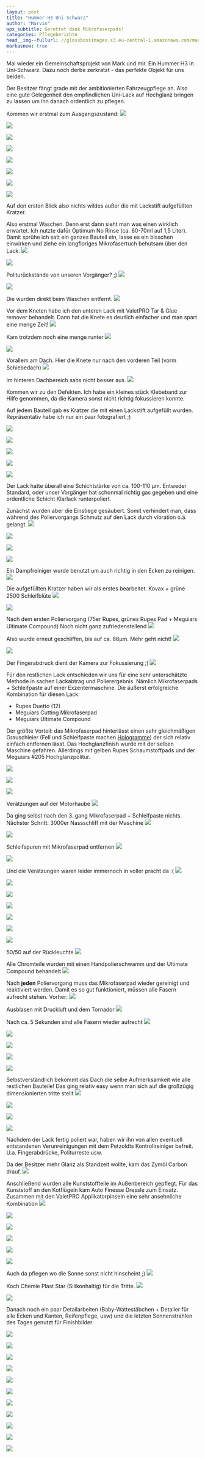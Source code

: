 ```yaml
---
layout: post
title: "Hummer H3 Uni-Schwarz"
author: "Marvin"
wps_subtitle: Gerettet dank Mikrofaserpads!
categories: Pflegeberichte
head__img--fullurl: //glossbossimages.s3.eu-central-1.amazonaws.com/marvin/hummerh3/P1020840.JPG
markasnew: true
---
```

Mal wieder ein Gemeinschaftsprojekt von Mark und mir. Ein Hummer H3 in Uni-Schwarz. Dazu noch derbe zerkratzt - das perfekte Objekt für uns beiden.

Der Besitzer fängt grade mit der ambitionierten Fahrzeugpflege an. Also eine gute Gelegenheit den empfindlichen Uni-Lack auf Hochglanz bringen zu lassen um ihn danach ordentlich zu pflegen.

Kommen wir erstmal zum Ausgangszustand:
![](//glossbossimages.s3.eu-central-1.amazonaws.com/marvin/hummerh3/P1020722.JPG)


![](//glossbossimages.s3.eu-central-1.amazonaws.com/marvin/hummerh3/P1020723.JPG)


![](//glossbossimages.s3.eu-central-1.amazonaws.com/marvin/hummerh3/P1020724.JPG)


![](//glossbossimages.s3.eu-central-1.amazonaws.com/marvin/hummerh3/P1020725.JPG)


![](//glossbossimages.s3.eu-central-1.amazonaws.com/marvin/hummerh3/P1020726.JPG)


![](//glossbossimages.s3.eu-central-1.amazonaws.com/marvin/hummerh3/P1020727.JPG)


![](//glossbossimages.s3.eu-central-1.amazonaws.com/marvin/hummerh3/P1020728.JPG)


![](//glossbossimages.s3.eu-central-1.amazonaws.com/marvin/hummerh3/P1020729.JPG)

Auf den ersten Blick also nichts wildes außer die mit Lackstift aufgefüllten Kratzer. 

Also erstmal Waschen. Denn erst dann sieht man was einen wirklich erwartet. Ich nutzte dafür Optimum No Rinse (ca. 60-70ml auf 1,5 Liter).
Damit sprühe ich satt ein ganzes Bauteil ein, lasse es ein bisschen einwirken und ziehe ein langfloriges Mikrofasertuch behutsam über den Lack. 
![](//glossbossimages.s3.eu-central-1.amazonaws.com/marvin/hummerh3/P1020733.JPG)


![](//glossbossimages.s3.eu-central-1.amazonaws.com/marvin/hummerh3/P1020734.JPG)

Politurückstände von unseren Vorgänger? ;)
![](//glossbossimages.s3.eu-central-1.amazonaws.com/marvin/hummerh3/P1020735.JPG)


![](//glossbossimages.s3.eu-central-1.amazonaws.com/marvin/hummerh3/P1020736.JPG)

Die wurden direkt beim Waschen entfernt.
![](//glossbossimages.s3.eu-central-1.amazonaws.com/marvin/hummerh3/P1020738.JPG)

Vor dem Kneten habe ich den unteren Lack mit ValetPRO Tar & Glue remover behandelt. Dann hat die Knete es deutlich einfacher und man spart eine menge Zeit!
![](//glossbossimages.s3.eu-central-1.amazonaws.com/marvin/hummerh3/P1020739.JPG)

Kam trotzdem noch eine menge runter
![](//glossbossimages.s3.eu-central-1.amazonaws.com/marvin/hummerh3/P1020740.JPG)


![](//glossbossimages.s3.eu-central-1.amazonaws.com/marvin/hummerh3/P1020741.JPG)

Vorallem am Dach. Hier die Knete nur nach den vorderen Teil (vorm Schiebedach)
![](//glossbossimages.s3.eu-central-1.amazonaws.com/marvin/hummerh3/P1020742.JPG)

Im hinteren Dachbereich sahs nicht besser aus.
![](//glossbossimages.s3.eu-central-1.amazonaws.com/marvin/hummerh3/P1020744.JPG)

Kommen wir zu den Defekten. Ich habe ein kleines stück Klebeband zur Hilfe genommen, da die Kamera sonst nicht richtig fokussieren konnte. 

Auf jedem Bauteil gab es Kratzer die mit einen Lackstift aufgefüllt wurden. Repräsentativ habe ich nur ein paar fotografiert ;)

![](//glossbossimages.s3.eu-central-1.amazonaws.com/marvin/hummerh3/P1020745.JPG)


![](//glossbossimages.s3.eu-central-1.amazonaws.com/marvin/hummerh3/P1020746.JPG)


![](//glossbossimages.s3.eu-central-1.amazonaws.com/marvin/hummerh3/P1020747.JPG)


![](//glossbossimages.s3.eu-central-1.amazonaws.com/marvin/hummerh3/P1020748.JPG)


![](//glossbossimages.s3.eu-central-1.amazonaws.com/marvin/hummerh3/P1020749.JPG)

Der Lack hatte überall eine Schichtstärke von ca. 100-110 μm. Entweder Standard, oder unser Vorgänger hat schonmal richtig gas gegeben und eine ordentliche Schicht Klarlack runterpoliert.

Zunächst wurden aber die Einstiege gesäubert. Somit verhindert man, dass während des Poliervorgangs Schmutz auf den Lack durch vibration o.ä. gelangt.
![](//glossbossimages.s3.eu-central-1.amazonaws.com/marvin/hummerh3/P1020750.JPG)


![](//glossbossimages.s3.eu-central-1.amazonaws.com/marvin/hummerh3/P1020752.JPG)


![](//glossbossimages.s3.eu-central-1.amazonaws.com/marvin/hummerh3/P1020753.JPG)


![](//glossbossimages.s3.eu-central-1.amazonaws.com/marvin/hummerh3/P1020754.JPG)

Ein Dampfreiniger wurde benutzt um auch richtig in den Ecken zu reinigen.
![](//glossbossimages.s3.eu-central-1.amazonaws.com/marvin/hummerh3/P1020755.JPG)

Die aufgefüllten Kratzer haben wir als erstes bearbeitet. Kovax + grüne 2500 Schleifblüte
![](//glossbossimages.s3.eu-central-1.amazonaws.com/marvin/hummerh3/P1020756.JPG)


![](//glossbossimages.s3.eu-central-1.amazonaws.com/marvin/hummerh3/P1020757.JPG)

Nach dem ersten Poliervorgang (75er Rupes, grünes Rupes Pad + Meguiars Ultimate Compound) Noch nicht ganz zufriedenstellend
![](//glossbossimages.s3.eu-central-1.amazonaws.com/marvin/hummerh3/P1020758.JPG)

Also wurde erneut geschliffen, bis auf ca. 86μm. Mehr geht nicht!
![](//glossbossimages.s3.eu-central-1.amazonaws.com/marvin/hummerh3/P1020759.JPG)


![](//glossbossimages.s3.eu-central-1.amazonaws.com/marvin/hummerh3/P1020763.JPG)

Der Fingerabdruck dient der Kamera zur Fokussierung ;)
![](//glossbossimages.s3.eu-central-1.amazonaws.com/marvin/hummerh3/P1020764.JPG)

Für den restlichen Lack entschieden wir uns für eine sehr unterschätzte Methode in sachen Lackabtrag und Polierergebnis. Nämlich Mikrofaserpads + Schleifpaste auf einer Exzentermaschine. Die äußerst erfolgreiche Kombination für diesen Lack:

- Rupes Duetto (12)
- Meguiars Cutting Mikrofaserpad
- Meguiars Ultimate Compound

Der größte Vorteil: das Mikrofaserpad hinterlässt einen sehr gleichmäßigen Grauschleier (Fell und Schleifpaste machen [Hologramme](https://glossboss.de/allgemein/es-gibt-3-arten-von-kratzern-im-lack/)) der sich relativ einfach entfernen lässt. Das Hochglanzfinish wurde mit der selben Maschine gefahren. Allerdings mit gelben Rupes Schaumstoffpads und der Meguiars #205 Hochglanzpolitur.

![](//glossbossimages.s3.eu-central-1.amazonaws.com/marvin/hummerh3/P1020765.JPG)


![](//glossbossimages.s3.eu-central-1.amazonaws.com/marvin/hummerh3/P1020766.JPG)


![](//glossbossimages.s3.eu-central-1.amazonaws.com/marvin/hummerh3/P1020768.JPG)

Verätzungen auf der Motorhaube
![](//glossbossimages.s3.eu-central-1.amazonaws.com/marvin/hummerh3/P1020769.JPG)

Da ging selbst nach den 3. gang Mikrofaserpad + Schleifpaste nichts. Nächster Schritt: 3000er Nassschliff mit der Maschine
![](//glossbossimages.s3.eu-central-1.amazonaws.com/marvin/hummerh3/P1020770.JPG)


![](//glossbossimages.s3.eu-central-1.amazonaws.com/marvin/hummerh3/P1020771.JPG)

Schleifspuren mit Mikrofaserpad entfernen
![](//glossbossimages.s3.eu-central-1.amazonaws.com/marvin/hummerh3/P1020772.JPG)


![](//glossbossimages.s3.eu-central-1.amazonaws.com/marvin/hummerh3/P1020773.JPG)

Und die Verätzungen waren leider immernoch in voller pracht da :(
![](//glossbossimages.s3.eu-central-1.amazonaws.com/marvin/hummerh3/P1020775.JPG)


![](//glossbossimages.s3.eu-central-1.amazonaws.com/marvin/hummerh3/P1020777.JPG)


![](//glossbossimages.s3.eu-central-1.amazonaws.com/marvin/hummerh3/P1020780.JPG)


![](//glossbossimages.s3.eu-central-1.amazonaws.com/marvin/hummerh3/P1020782.JPG)


![](//glossbossimages.s3.eu-central-1.amazonaws.com/marvin/hummerh3/P1020783.JPG)


![](//glossbossimages.s3.eu-central-1.amazonaws.com/marvin/hummerh3/P1020784.JPG)


![](//glossbossimages.s3.eu-central-1.amazonaws.com/marvin/hummerh3/P1020785.JPG)

50/50 auf der Rückleuchte
![](//glossbossimages.s3.eu-central-1.amazonaws.com/marvin/hummerh3/P1020789.JPG)

Alle Chromteile wurden mit einen Handpolierschwamm und der Ultimate Compound behandelt
![](//glossbossimages.s3.eu-central-1.amazonaws.com/marvin/hummerh3/P1020790.JPG)

Nach **jeden** Poliervorgang muss das Mikrofaserpad wieder gereinigt und reaktiviert werden. Damit es so gut funktioniert, müssen alle Fasern aufrecht stehen. Vorher:
![](//glossbossimages.s3.eu-central-1.amazonaws.com/marvin/hummerh3/P1020793.JPG)

Ausblasen mit Druckluft und dem Tornador
![](//glossbossimages.s3.eu-central-1.amazonaws.com/marvin/hummerh3/P1020794.JPG)

Nach ca. 5 Sekunden sind alle Fasern wieder aufrecht
![](//glossbossimages.s3.eu-central-1.amazonaws.com/marvin/hummerh3/P1020795.JPG)


![](//glossbossimages.s3.eu-central-1.amazonaws.com/marvin/hummerh3/P1020796.JPG)


![](//glossbossimages.s3.eu-central-1.amazonaws.com/marvin/hummerh3/P1020799.JPG)


![](//glossbossimages.s3.eu-central-1.amazonaws.com/marvin/hummerh3/P1020800.JPG)


![](//glossbossimages.s3.eu-central-1.amazonaws.com/marvin/hummerh3/P1020802.JPG)

Selbstverständlich bekommt das Dach die selbe Aufmerksamkeit wie alle restlichen Bauteile! Das ging relativ easy wenn man sich auf die großzügig dimensionierten tritte stellt
![](//glossbossimages.s3.eu-central-1.amazonaws.com/marvin/hummerh3/P1020803.JPG)


![](//glossbossimages.s3.eu-central-1.amazonaws.com/marvin/hummerh3/P1020806.JPG)


![](//glossbossimages.s3.eu-central-1.amazonaws.com/marvin/hummerh3/P1020807.JPG)


![](//glossbossimages.s3.eu-central-1.amazonaws.com/marvin/hummerh3/P1020808.JPG)

Nachdem der Lack fertig poliert war, haben wir ihn von allen eventuell entstandenen Verunreinigungen mit dem Petzoldts Kontrollreiniger befreit. U.a. Fingerabdrücke, Politurreste usw.

Da der Besitzer mehr Glanz als Standzeit wollte, kam das Zymöl Carbon drauf. 
![](//glossbossimages.s3.eu-central-1.amazonaws.com/marvin/hummerh3/P1020813.JPG)

Anschließend wurden alle Kunststoffteile im Außenbereich gepflegt. Für das Kunststoff an den Kotflügeln kam Auto Finesse Dressle zum Einsatz. Zusammen mit den ValetPRO Applikatorpinseln eine sehr ansehnliche Kombination
![](//glossbossimages.s3.eu-central-1.amazonaws.com/marvin/hummerh3/P1020815.JPG)


![](//glossbossimages.s3.eu-central-1.amazonaws.com/marvin/hummerh3/P1020816.JPG)


![](//glossbossimages.s3.eu-central-1.amazonaws.com/marvin/hummerh3/P1020817.JPG)


![](//glossbossimages.s3.eu-central-1.amazonaws.com/marvin/hummerh3/P1020818.JPG)


![](//glossbossimages.s3.eu-central-1.amazonaws.com/marvin/hummerh3/P1020819.JPG)


![](//glossbossimages.s3.eu-central-1.amazonaws.com/marvin/hummerh3/P1020820.JPG)

Auch da pflegen wo die Sonne sonst nicht hinscheint ;)
![](//glossbossimages.s3.eu-central-1.amazonaws.com/marvin/hummerh3/P1020821.JPG)

Koch Chemie Plast Star (Silikonhaltig) für die Tritte. 
![](//glossbossimages.s3.eu-central-1.amazonaws.com/marvin/hummerh3/P1020822.JPG)


![](//glossbossimages.s3.eu-central-1.amazonaws.com/marvin/hummerh3/P1020823.JPG)

Danach noch ein paar Detailarbeiten (Baby-Wattestäbchen + Detailer für alle Ecken und Kanten, Reifenpflege,  usw) und die letzten Sonnenstrahlen des Tages genutzt für Finishbilder

![](//glossbossimages.s3.eu-central-1.amazonaws.com/marvin/hummerh3/P1020825.JPG)


![](//glossbossimages.s3.eu-central-1.amazonaws.com/marvin/hummerh3/P1020826.JPG)


![](//glossbossimages.s3.eu-central-1.amazonaws.com/marvin/hummerh3/P1020827.JPG)


![](//glossbossimages.s3.eu-central-1.amazonaws.com/marvin/hummerh3/P1020828.JPG)


![](//glossbossimages.s3.eu-central-1.amazonaws.com/marvin/hummerh3/P1020829.JPG)


![](//glossbossimages.s3.eu-central-1.amazonaws.com/marvin/hummerh3/P1020833.JPG)


![](//glossbossimages.s3.eu-central-1.amazonaws.com/marvin/hummerh3/P1020834.JPG)


![](//glossbossimages.s3.eu-central-1.amazonaws.com/marvin/hummerh3/P1020840.JPG)


![](//glossbossimages.s3.eu-central-1.amazonaws.com/marvin/hummerh3/P1020843.JPG)


![](//glossbossimages.s3.eu-central-1.amazonaws.com/marvin/hummerh3/P1020844.JPG)


![](//glossbossimages.s3.eu-central-1.amazonaws.com/marvin/hummerh3/P1020845.JPG)


